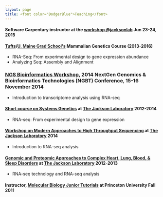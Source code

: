```yaml
---
layout: page
title: <font color="DodgerBlue">Teaching</font>
---
```

#### Software Carpentary instructor at the [workshop @jacksonlab](http://smcclatchy.github.io/2015-06-23-jackson/) Jun 23-24, 2015 

#### [Tufts](http://sackler.tufts.edu/Academics/Degree-Programs/PhD-Programs/Mammalian-Genetics-at-JAX)/[U. Maine Grad School's](http://gsbse.umaine.edu/) Mammalian Genetics Course (2013-2016)
* RNA-Seq: From experimental design to gene expression abundance
* Analyzing Seq: Assembly and Alignment 

### [NGS Bioinformatics Workshop](http://scigenomconferences.com/2014/NGS-bioinformatics.php), 2014 NextGen Genomics & Bioinformatics Technologies (NGBT) Conference, 15-16 November 2014
* Introduction to transcriptome analysis using RNA-seq

#### [Short course on Systems Genetics](http://courses.jax.org/2014/systems-genetics.html) at [The Jackson Laboratory](http://www.jax.org/) 2012-2014
* RNA-seq: From experimental design to gene expression

#### [Workshop on Modern Approaches to High Throughput Sequencing](http://courses.jax.org/2014/Sequencing.html) at [The Jackson Laboratory](http://www.jax.org/) 2014
* Introduction to RNA-seq analysis

#### [Genomic and Proteomic Approaches to Complex Heart, Lung, Blood, & Sleep Disorders](http://courses.jax.org/2014/hlb.html) at [The Jackson Laboratory](http://www.jax.org/) 2012-2013
* RNA-seq technology and RNA-seq analysis

#### Instructor, [Molecular Biology Junior Tutorials](http://molbio.princeton.edu/undergraduate/research/junior-independent-work) at Princeton University Fall 2011


